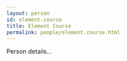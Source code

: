 ```yaml
---
layout: person
id: element.course
title: Element Course
permalink: people/element.course.html
---
```


Person details...